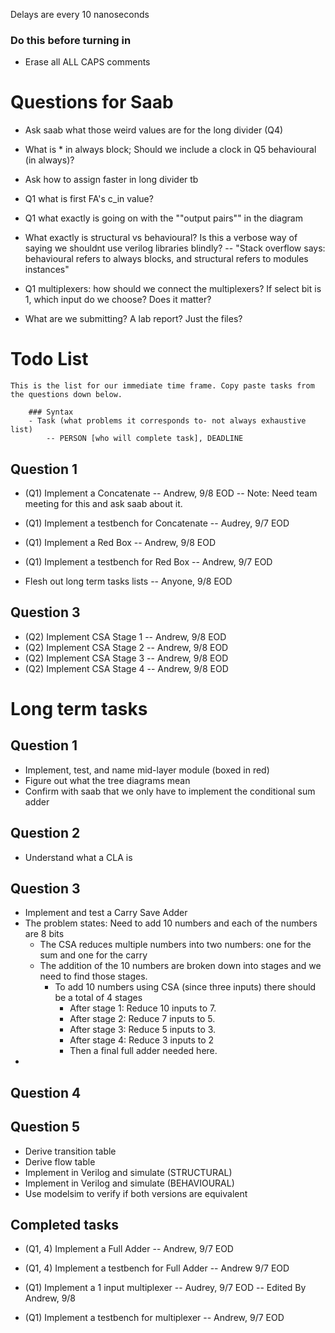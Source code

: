 Delays are every 10 nanoseconds

### Do this before turning in

- Erase all ALL CAPS comments

# Questions for Saab
- Ask saab what those weird values are for the long divider (Q4)
- What is * in always block; Should we include a clock in Q5 behavioural (in always)?
- Ask how to assign faster in long divider tb
- Q1 what is first FA's c_in value?
- Q1 what exactly is going on with the ""output pairs"" in the diagram

- What exactly is structural vs behavioural? Is this a verbose way of saying we shouldnt use verilog libraries blindly?
-- "Stack overflow says: behavioural refers to always blocks, and structural refers to modules instances"
- Q1 multiplexers: how should we connect the multiplexers? If select bit is 1, which input do we choose? Does it matter?
- What are we submitting? A lab report? Just the files?

# Todo List

    This is the list for our immediate time frame. Copy paste tasks from the questions down below.
    
        ### Syntax
        - Task (what problems it corresponds to- not always exhaustive list)
            -- PERSON [who will complete task], DEADLINE


## Question 1
- (Q1) Implement a Concatenate
    -- Andrew, 9/8 EOD
    -- Note: Need team meeting for this and ask saab about it. 
- (Q1) Implement a testbench for Concatenate
    -- Audrey, 9/7 EOD

- (Q1) Implement a Red Box
    -- Andrew, 9/8 EOD
- (Q1) Implement a testbench for Red Box
    -- Andrew, 9/7 EOD

- Flesh out long term tasks lists
    -- Anyone, 9/8 EOD

## Question 3
- (Q2) Implement CSA Stage 1
    -- Andrew, 9/8 EOD
- (Q2) Implement CSA Stage 2
    -- Andrew, 9/8 EOD
- (Q2) Implement CSA Stage 3
    -- Andrew, 9/8 EOD
- (Q2) Implement CSA Stage 4
    -- Andrew, 9/8 EOD


# Long term tasks

## Question 1
- Implement, test, and name mid-layer module (boxed in red)
- Figure out what the tree diagrams mean
- Confirm with saab that we only have to implement the conditional sum adder

## Question 2
- Understand what a CLA is

## Question 3
- Implement and test a Carry Save Adder
- The problem states: Need to add 10 numbers and each of the numbers are 8 bits
    - The CSA reduces multiple numbers into two numbers: one for the sum and one for the carry
    - The addition of the 10 numbers are broken down into stages and we need to find those stages.
        - To add 10 numbers using CSA (since three inputs) there should be a total of 4 stages
            - After stage 1: Reduce 10 inputs to 7. 
            - After stage 2: Reduce 7 inputs to 5. 
            - After stage 3: Reduce 5 inputs to 3. 
            - After stage 4: Reduce 3 inputs to 2 
            - Then a final full adder needed here.
- 

## Question 4


## Question 5
- Derive transition table
- Derive flow table
- Implement in Verilog and simulate (STRUCTURAL)
- Implement in Verilog and simulate (BEHAVIOURAL)
- Use modelsim to verify if both versions are equivalent



## Completed tasks

- (Q1, 4) Implement a Full Adder 
    -- Andrew, 9/7 EOD
- (Q1, 4) Implement a testbench for  Full Adder
    -- Andrew 9/7 EOD

- (Q1) Implement a 1 input multiplexer 
    -- Audrey, 9/7 EOD
    -- Edited By Andrew, 9/8
- (Q1) Implement a testbench for multiplexer
    -- Andrew, 9/7 EOD
